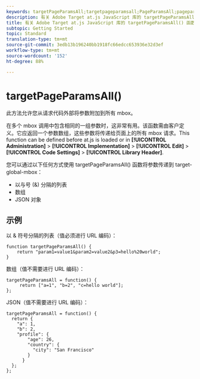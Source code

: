 ```yaml
---
keywords: targetPageParamsAll;targetpageparamsall;PageParamsAll;pageparamsall;page params;page parameters;at.js;functions;function
description: 有关 Adobe Target at.js JavaScript 库的 targetPageParamsAll() 函数的信息。
title: 有关 Adobe Target at.js JavaScript 库的 targetPageParamsAll() 函数的信息。
subtopic: Getting Started
topic: Standard
translation-type: tm+mt
source-git-commit: 3edb13b196240bb1918fc66edcc653936e32d3ef
workflow-type: tm+mt
source-wordcount: '152'
ht-degree: 88%

---
```



# targetPageParamsAll()

此方法允许您从请求代码外部将参数附加到所有 mbox。

在多个 mbox 调用中包含相同的一组参数时，这非常有用。该函数需由客户定义。它应返回一个参数数组，这些参数将传递给页面上的所有 mbox 请求。This function can be defined before at.js is loaded or in **[!UICONTROL Administration]** > **[!UICONTROL Implementation]** > **[!UICONTROL Edit]** > **[!UICONTROL Code Settings]** > **[!UICONTROL Library Header]**.

您可以通过以下任何方式使用 targetPageParamsAll() 函数将参数传递到 target-global-mbox：

* 以与号 (&amp;) 分隔的列表
* 数组
* JSON 对象

## 示例

以 &amp; 符号分隔的列表（值必须进行 URL 编码）：

```
function targetPageParamsAll() { 
    return "param1=value1&param2=value2&p3=hello%20world"; 
}
```

数组（值不需要进行 URL 编码）：

```
targetPageParamsAll = function() { 
     return ["a=1", "b=2", "c=hello world"]; 
};
```

JSON（值不需要进行 URL 编码）：

```
targetPageParamsAll = function() { 
  return { 
    "a": 1, 
    "b": 2, 
    "profile": { 
        "age": 26, 
        "country": { 
          "city": "San Francisco" 
        } 
      } 
  }; 
};
```
